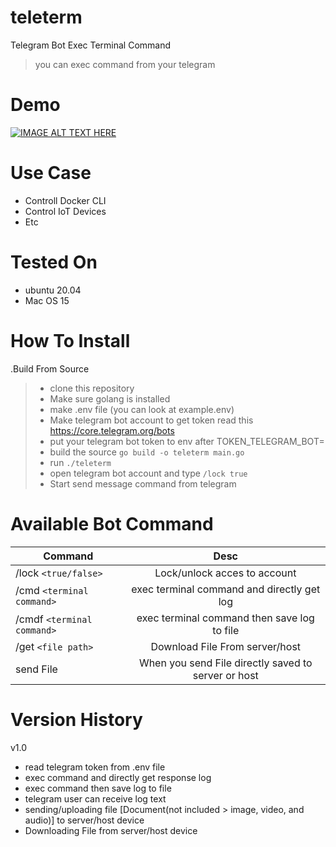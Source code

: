 # teleterm
Telegram Bot Exec Terminal Command 

>you can exec command from your telegram

# Demo
[![IMAGE ALT TEXT HERE](https://img.youtube.com/vi/AJOPngS-BsE/0.jpg)](https://www.youtube.com/watch?v=AJOPngS-BsE)
<br>
# Use Case
- Controll Docker CLI 
- Control IoT Devices
- Etc

# Tested On
- ubuntu 20.04
- Mac OS 15


# How To Install
.Build From Source
 >- clone this repository
 >- Make sure golang is installed
 >- make .env file (you can look at example.env)
 >- Make telegram bot account to get token read this https://core.telegram.org/bots
 >- put your telegram bot token to env after TOKEN_TELEGRAM_BOT=
 >- build the source `go build -o teleterm main.go`
 >- run `./teleterm`
 >- open telegram bot account and type `/lock true`
 >- Start send message command from telegram

# Available Bot Command
| Command       |Desc          |
| ------------- |:-------------:|
|/lock `<true/false>`|Lock/unlock acces to account
| /cmd `<terminal command>`    | exec terminal command and directly get log
| /cmdf `<terminal command>`       | exec terminal command then save log to file
|/get `<file path>`| Download File From server/host
|send File|When you send File directly saved to server or host

# Version History
v1.0
- read telegram token from .env file
- exec command and directly get response log
- exec command then save log to file
- telegram user can receive log text
- sending/uploading file [Document(not included > image, video, and audio)] to server/host device
- Downloading File from server/host device
